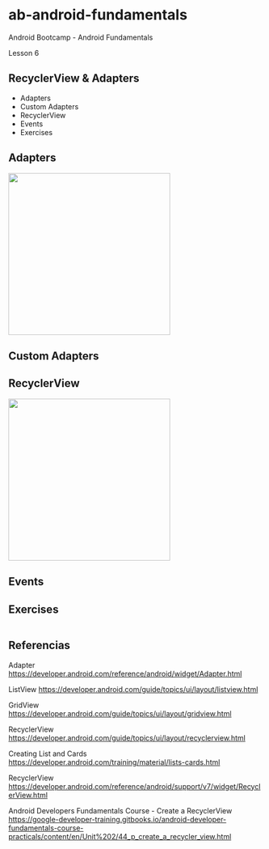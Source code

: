# ab-android-fundamentals
Android Bootcamp - Android Fundamentals

Lesson 6 

## RecyclerView & Adapters

  - Adapters
  - Custom Adapters
  - RecyclerView
  - Events
  - Exercises

## Adapters

<img src="https://camo.githubusercontent.com/fc6df9d5fd6d78e48d6802c77ad7264a6a787672/68747470733a2f2f692e696d6775722e636f6d2f6d6b38324a64322e6a7067" height="320" />

## Custom Adapters

## RecyclerView

<img src="https://developer.android.com/training/material/images/RecyclerView.png" height="320" />

## Events

## Exercises

```java
```

## Referencias 


Adapter https://developer.android.com/reference/android/widget/Adapter.html

ListView https://developer.android.com/guide/topics/ui/layout/listview.html

GridView https://developer.android.com/guide/topics/ui/layout/gridview.html

RecyclerView https://developer.android.com/guide/topics/ui/layout/recyclerview.html

Creating List and Cards https://developer.android.com/training/material/lists-cards.html

RecyclerView https://developer.android.com/reference/android/support/v7/widget/RecyclerView.html

Android Developers Fundamentals Course - Create a RecyclerView https://google-developer-training.gitbooks.io/android-developer-fundamentals-course-practicals/content/en/Unit%202/44_p_create_a_recycler_view.html



